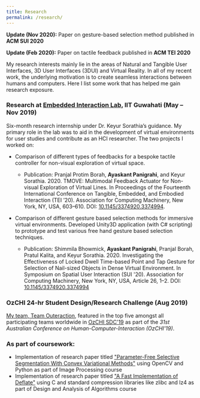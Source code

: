 ```yaml
---
title: Research
permalink: /research/
---
```

**Update (Nov 2020):** Paper on gesture-based selection method published in **ACM SUI 2020**

**Update (Feb 2020):** Paper on tactile feedback published in **ACM TEI 2020**

My research interests mainly lie in the areas of Natural and Tangible User Interfaces, 3D User Interfaces (3DUI) and Virtual Reality. In all of my recent work, the underlying motivation is to create seamless interactions between humans and computers. Here I list some work that has helped me gain research exposure.

### Research at [Embedded Interaction Lab](http://embeddedinteractions.com/), IIT Guwahati (May – Nov 2019)
Six-month research internship under Dr. Keyur Sorathia’s guidance. My primary role in the lab was to aid in the development of virtual environments for user studies and contribute as an HCI researcher. The two projects I worked on:
* Comparison of different types of feedbacks for a bespoke tactile controller for non-visual exploration of virtual space.
  * Publication: Pranjal Protim Borah, **Ayaskant Panigrahi**, and Keyur Sorathia. 2020. TMOVE: Multimodal Feedback Actuator for Non-visual Exploration of Virtual Lines. In Proceedings of the Fourteenth International Conference on Tangible, Embedded, and Embodied Interaction (TEI ’20). Association for Computing Machinery, New York, NY, USA, 603–610. DOI: [10.1145/3374920.3374994](https://doi.org/10.1145/3374920.3374994).

* Comparison of different gesture based selection methods for immersive virtual environments. Developed Unity3D application (with C# scripting) to prototype and test various free hand gesture based selection techniques.
  * Publication: Shimmila Bhowmick, **Ayaskant Panigrahi**, Pranjal Borah, Pratul Kalita, and Keyur Sorathia. 2020. Investigating the Effectiveness of Locked Dwell Time-based Point and Tap Gesture for Selection of Nail-sized Objects in Dense Virtual Environment. In Symposium on Spatial User Interaction (SUI '20). Association for Computing Machinery, New York, NY, USA, Article 26, 1–2. DOI: [10.1145/3374920.3374994](https://doi.org/10.1145/3385959.3422701)
  
### OzCHI 24-hr Student Design/Research Challenge (Aug 2019)
[My team, Team Outeraction](/projects/ozchi-sdc/), featured in the top five amongst all participating teams worldwide in [OzCHI SDC'19](http://ozchi2019.visemex.org/wp/participate/ozchi-student-design-challenge-sdc/) as part of the *31st Australian Conference on Human-Computer-Interaction (OzCHI'19)*.

### As part of coursework:
* Implementation of research paper titled ["Parameter-Free Selective Segmentation With Convex Variational Methods"](https://ieeexplore.ieee.org/document/8550655) using OpenCV and Python as part of Image Processing course
* Implementation of research paper titled ["A Fast Implementation of Deflate"](https://ieeexplore.ieee.org/document/6824430) using C and standard compression libraries like zlibc and lz4 as part of Design and Analysis of Algorithms course
